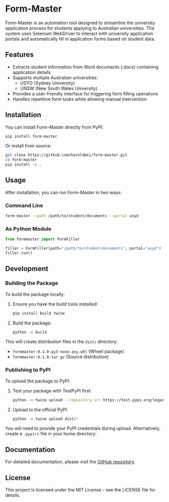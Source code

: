 # Form-Master

Form-Master is an automation tool designed to streamline the university application process for students applying to Australian universities. The system uses Selenium WebDriver to interact with university application portals and automatically fill in application forms based on student data.

## Features

- Extracts student information from Word documents (.docx) containing application details
- Supports multiple Australian universities:
  - USYD (Sydney University)
  - UNSW (New South Wales University)
- Provides a user-friendly interface for triggering form filling operations
- Handles repetitive form tasks while allowing manual intervention

## Installation

You can install Form-Master directly from PyPI:

```bash
pip install form-master
```

Or install from source:

```bash
git clone https://github.com/haroldmei/form-master.git
cd form-master
pip install -e .
```

## Usage

After installation, you can run Form-Master in two ways:

### Command Line

```bash
form-master --path /path/to/student/documents --portal usyd
```

### As Python Module

```python
from formmaster import FormFiller

filler = FormFiller(path="/path/to/student/documents", portal="usyd")
filler.run()
```

## Development

### Building the Package

To build the package locally:

1. Ensure you have the build tools installed:
   ```bash
   pip install build twine
   ```

2. Build the package:
   ```bash
   python -m build
   ```

This will create distribution files in the `dist/` directory:
- `formmaster-0.1.0-py3-none-any.whl` (Wheel package)
- `formmaster-0.1.0.tar.gz` (Source distribution)

### Publishing to PyPI

To upload the package to PyPI:

1. Test your package with TestPyPI first:
   ```bash
   python -m twine upload --repository-url https://test.pypi.org/legacy/ dist/*
   ```

2. Upload to the official PyPI:
   ```bash
   python -m twine upload dist/*
   ```

You will need to provide your PyPI credentials during upload. Alternatively, create a `.pypirc` file in your home directory:

## Documentation

For detailed documentation, please visit the [GitHub repository](https://github.com/haroldmei/form-master).

## License

This project is licensed under the MIT License - see the LICENSE file for details.